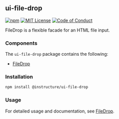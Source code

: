 ## ui-file-drop

[![npm][npm]][npm-url]
[![MIT License][license-badge]][license]
[![Code of Conduct][coc-badge]][coc]

FileDrop is a flexible facade for an HTML file input.

### Components

The `ui-file-drop` package contains the following:

- [FileDrop](#FileDrop)

### Installation

```sh
npm install @instructure/ui-file-drop
```

### Usage

For detailed usage and documentation, see [FileDrop](#FileDrop).

[npm]: https://img.shields.io/npm/v/@instructure/ui-file-drop.svg
[npm-url]: https://npmjs.com/package/@instructure/ui-file-drop
[license-badge]: https://img.shields.io/npm/l/instructure-ui.svg?style=flat-square
[license]: https://github.com/instructure/instructure-ui/blob/master/LICENSE.md
[coc-badge]: https://img.shields.io/badge/code%20of-conduct-ff69b4.svg?style=flat-square
[coc]: https://github.com/instructure/instructure-ui/blob/master/CODE_OF_CONDUCT.md

